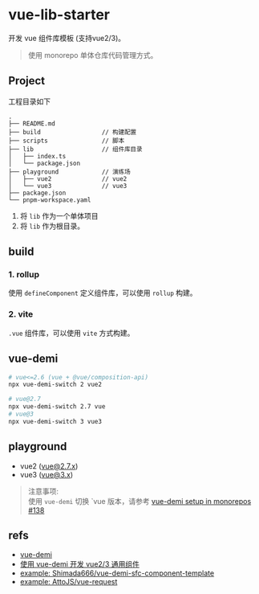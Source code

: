 # vue-lib-starter

开发 vue 组件库模板 (支持vue2/3)。

> 使用 monorepo 单体仓库代码管理方式。


## Project

工程目录如下

```
.
├── README.md
├── build                 // 构建配置
├── scripts               // 脚本
├── lib                   // 组件库目录
│   ├── index.ts
│   └── package.json
├── playground            // 演练场
│   ├── vue2              // vue2
│   └── vue3              // vue3
├── package.json
└── pnpm-workspace.yaml
```

1. 将 `lib` 作为一个单体项目
2. 将 `lib` 作为根目录。


## build

### 1. rollup

使用 `defineComponent` 定义组件库，可以使用 `rollup` 构建。


### 2. vite

`.vue` 组件库，可以使用 `vite` 方式构建。


## vue-demi

```bash
# vue<=2.6 (vue + @vue/composition-api)
npx vue-demi-switch 2 vue2

# vue@2.7
npx vue-demi-switch 2.7 vue
# vue@3
npx vue-demi-switch 3 vue3
```


## playground

- vue2 (vue@2.7.x)
- vue3 (vue@3.x)


> 注意事项:  
> 使用 `vue-demi` 切换 `vue 版本，请参考 [vue-demi setup in monorepos #138](https://github.com/vueuse/vue-demi/issues/138#issuecomment-1565369444)


## refs

- [vue-demi](https://github.com/vueuse/vue-demi)
- [使用 vue-demi 开发 vue2/3 通用组件](https://zhuanlan.zhihu.com/p/597334820)
- [example: Shimada666/vue-demi-sfc-component-template](https://github.com/Shimada666/vue-demi-sfc-component-template)
- [example: AttoJS/vue-request](https://github.com/AttoJS/vue-request)

